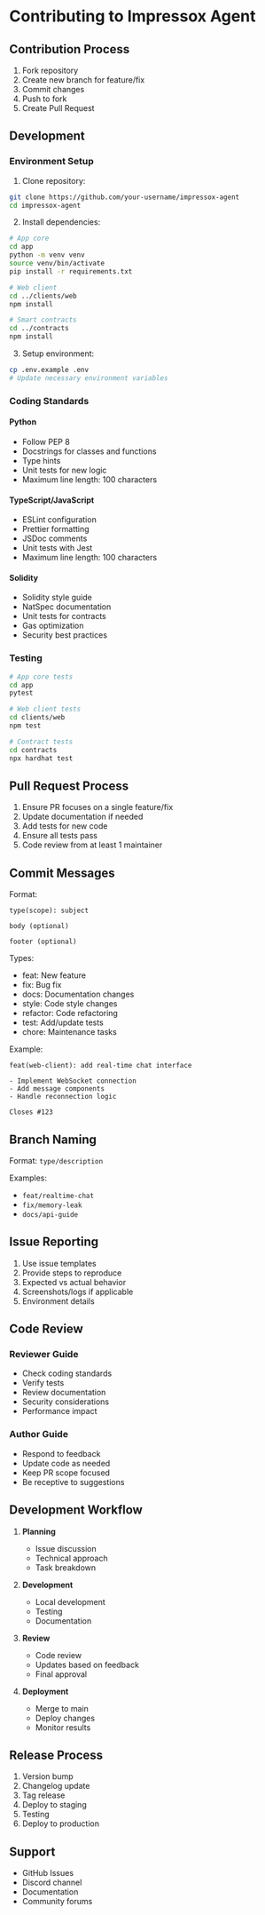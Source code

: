 # Contributing to Impressox Agent

## Contribution Process

1. Fork repository
2. Create new branch for feature/fix
3. Commit changes
4. Push to fork
5. Create Pull Request

## Development

### Environment Setup

1. Clone repository:
```bash
git clone https://github.com/your-username/impressox-agent
cd impressox-agent
```

2. Install dependencies:
```bash
# App core
cd app
python -m venv venv
source venv/bin/activate
pip install -r requirements.txt

# Web client
cd ../clients/web
npm install

# Smart contracts
cd ../contracts
npm install
```

3. Setup environment:
```bash
cp .env.example .env
# Update necessary environment variables
```

### Coding Standards

#### Python
- Follow PEP 8
- Docstrings for classes and functions
- Type hints
- Unit tests for new logic
- Maximum line length: 100 characters

#### TypeScript/JavaScript
- ESLint configuration
- Prettier formatting
- JSDoc comments
- Unit tests with Jest
- Maximum line length: 100 characters

#### Solidity
- Solidity style guide
- NatSpec documentation
- Unit tests for contracts
- Gas optimization
- Security best practices

### Testing

```bash
# App core tests
cd app
pytest

# Web client tests
cd clients/web
npm test

# Contract tests
cd contracts
npx hardhat test
```

## Pull Request Process

1. Ensure PR focuses on a single feature/fix
2. Update documentation if needed
3. Add tests for new code
4. Ensure all tests pass
5. Code review from at least 1 maintainer

## Commit Messages

Format:
```
type(scope): subject

body (optional)

footer (optional)
```

Types:
- feat: New feature
- fix: Bug fix
- docs: Documentation changes
- style: Code style changes
- refactor: Code refactoring
- test: Add/update tests
- chore: Maintenance tasks

Example:
```
feat(web-client): add real-time chat interface

- Implement WebSocket connection
- Add message components
- Handle reconnection logic

Closes #123
```

## Branch Naming

Format: `type/description`

Examples:
- `feat/realtime-chat`
- `fix/memory-leak`
- `docs/api-guide`

## Issue Reporting

1. Use issue templates
2. Provide steps to reproduce
3. Expected vs actual behavior
4. Screenshots/logs if applicable
5. Environment details

## Code Review

### Reviewer Guide
- Check coding standards
- Verify tests
- Review documentation
- Security considerations
- Performance impact

### Author Guide
- Respond to feedback
- Update code as needed
- Keep PR scope focused
- Be receptive to suggestions

## Development Workflow

1. **Planning**
   - Issue discussion
   - Technical approach
   - Task breakdown

2. **Development**
   - Local development
   - Testing
   - Documentation

3. **Review**
   - Code review
   - Updates based on feedback
   - Final approval

4. **Deployment**
   - Merge to main
   - Deploy changes
   - Monitor results

## Release Process

1. Version bump
2. Changelog update
3. Tag release
4. Deploy to staging
5. Testing
6. Deploy to production

## Support

- GitHub Issues
- Discord channel
- Documentation
- Community forums
